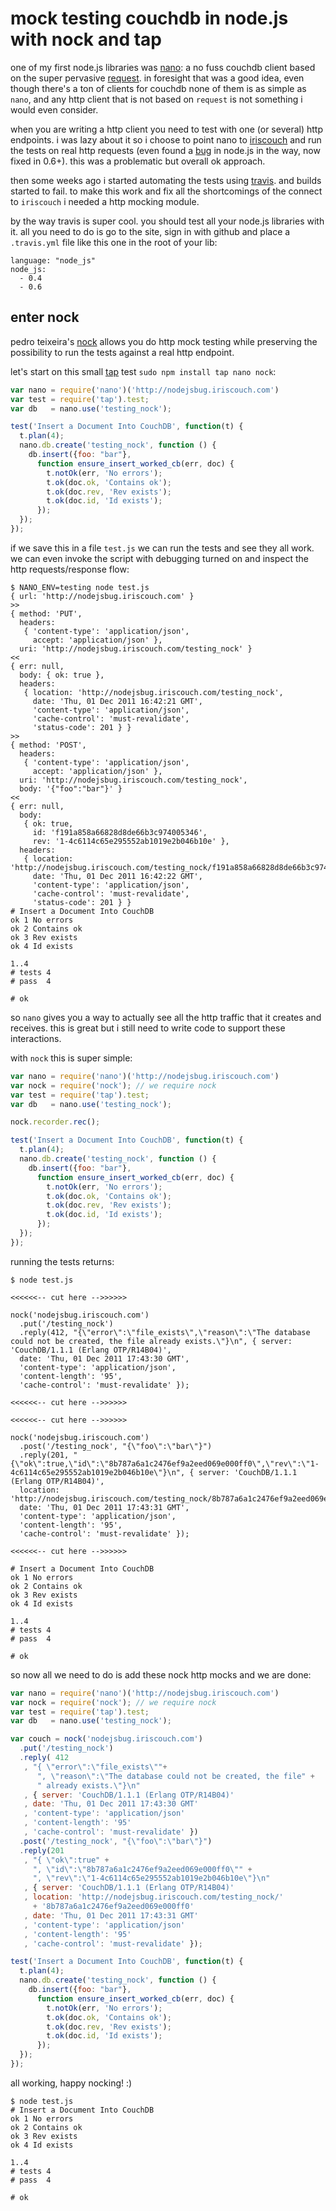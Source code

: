 # mock testing couchdb in node.js with nock and tap

one of my first node.js libraries was [nano]: a no fuss couchdb client based on the super pervasive [request]. in foresight that was a good idea, even though there's a ton of clients for couchdb none of them is as simple as `nano`, and any http client that is not based on `request` is not something i would even consider.

when you are writing a http client you need to test with one (or several) http endpoints. i was lazy about it so i choose to point nano to [iriscouch] and run the tests on real http requests (even found a [bug] in node.js in the way, now fixed in 0.6+). this was a problematic but overall ok approach.

then some weeks ago i started automating the tests using [travis]. and builds started to fail. to make this work and fix all the shortcomings of the connect to `iriscouch` i needed a http mocking module.

by the way travis is super cool. you should test all your node.js libraries with it. all you need to do is go to the site, sign in with github and place a `.travis.yml` file like this one in the root of your lib:

```
language: "node_js"
node_js:
  - 0.4
  - 0.6
```

## enter nock

pedro teixeira's [nock] allows you do http mock testing while preserving the possibility to run the tests against a real http endpoint.

let's start on this small [tap] test `sudo npm install tap nano nock`:

``` javascript
var nano = require('nano')('http://nodejsbug.iriscouch.com') 
var test = require('tap').test;
var db   = nano.use('testing_nock');

test('Insert a Document Into CouchDB', function(t) {
  t.plan(4);
  nano.db.create('testing_nock', function () {
    db.insert({foo: "bar"},
      function ensure_insert_worked_cb(err, doc) {
        t.notOk(err, 'No errors');
        t.ok(doc.ok, 'Contains ok');
        t.ok(doc.rev, 'Rev exists');
        t.ok(doc.id, 'Id exists');
      });
  });
});
```

if we save this in a file `test.js` we can run the tests and see they all work. we can even invoke the script with debugging turned on and inspect the http requests/response flow:

```
$ NANO_ENV=testing node test.js 
{ url: 'http://nodejsbug.iriscouch.com' }
>>
{ method: 'PUT',
  headers: 
   { 'content-type': 'application/json',
     accept: 'application/json' },
  uri: 'http://nodejsbug.iriscouch.com/testing_nock' }
<<
{ err: null,
  body: { ok: true },
  headers: 
   { location: 'http://nodejsbug.iriscouch.com/testing_nock',
     date: 'Thu, 01 Dec 2011 16:42:21 GMT',
     'content-type': 'application/json',
     'cache-control': 'must-revalidate',
     'status-code': 201 } }
>>
{ method: 'POST',
  headers: 
   { 'content-type': 'application/json',
     accept: 'application/json' },
  uri: 'http://nodejsbug.iriscouch.com/testing_nock',
  body: '{"foo":"bar"}' }
<<
{ err: null,
  body: 
   { ok: true,
     id: 'f191a858a66828d8de66b3c974005346',
     rev: '1-4c6114c65e295552ab1019e2b046b10e' },
  headers: 
   { location: 'http://nodejsbug.iriscouch.com/testing_nock/f191a858a66828d8de66b3c974005346',
     date: 'Thu, 01 Dec 2011 16:42:22 GMT',
     'content-type': 'application/json',
     'cache-control': 'must-revalidate',
     'status-code': 201 } }
# Insert a Document Into CouchDB
ok 1 No errors
ok 2 Contains ok
ok 3 Rev exists
ok 4 Id exists

1..4
# tests 4
# pass  4

# ok
```

so `nano` gives you a way to actually see all the http traffic that it creates and receives. this is great but i still need to write code to support these interactions.

with `nock` this is super simple:

``` javascript
var nano = require('nano')('http://nodejsbug.iriscouch.com') 
var nock = require('nock'); // we require nock
var test = require('tap').test;
var db   = nano.use('testing_nock');

nock.recorder.rec();

test('Insert a Document Into CouchDB', function(t) {
  t.plan(4);
  nano.db.create('testing_nock', function () {
    db.insert({foo: "bar"},
      function ensure_insert_worked_cb(err, doc) {
        t.notOk(err, 'No errors');
        t.ok(doc.ok, 'Contains ok');
        t.ok(doc.rev, 'Rev exists');
        t.ok(doc.id, 'Id exists');
      });
  });
});
```

running the tests returns:

```
$ node test.js 

<<<<<<-- cut here -->>>>>>

nock('nodejsbug.iriscouch.com')
  .put('/testing_nock')
  .reply(412, "{\"error\":\"file_exists\",\"reason\":\"The database could not be created, the file already exists.\"}\n", { server: 'CouchDB/1.1.1 (Erlang OTP/R14B04)',
  date: 'Thu, 01 Dec 2011 17:43:30 GMT',
  'content-type': 'application/json',
  'content-length': '95',
  'cache-control': 'must-revalidate' });

<<<<<<-- cut here -->>>>>>

<<<<<<-- cut here -->>>>>>

nock('nodejsbug.iriscouch.com')
  .post('/testing_nock', "{\"foo\":\"bar\"}")
  .reply(201, "{\"ok\":true,\"id\":\"8b787a6a1c2476ef9a2eed069e000ff0\",\"rev\":\"1-4c6114c65e295552ab1019e2b046b10e\"}\n", { server: 'CouchDB/1.1.1 (Erlang OTP/R14B04)',
  location: 'http://nodejsbug.iriscouch.com/testing_nock/8b787a6a1c2476ef9a2eed069e000ff0',
  date: 'Thu, 01 Dec 2011 17:43:31 GMT',
  'content-type': 'application/json',
  'content-length': '95',
  'cache-control': 'must-revalidate' });

<<<<<<-- cut here -->>>>>>

# Insert a Document Into CouchDB
ok 1 No errors
ok 2 Contains ok
ok 3 Rev exists
ok 4 Id exists

1..4
# tests 4
# pass  4

# ok
```

so now all we need to do is add these nock http mocks and we are done:

``` javascript
var nano = require('nano')('http://nodejsbug.iriscouch.com') 
var nock = require('nock'); // we require nock
var test = require('tap').test;
var db   = nano.use('testing_nock');

var couch = nock('nodejsbug.iriscouch.com')
  .put('/testing_nock')
  .reply( 412
   , "{ \"error\":\"file_exists\""+
      ", \"reason\":\"The database could not be created, the file" +
      " already exists.\"}\n"
   , { server: 'CouchDB/1.1.1 (Erlang OTP/R14B04)'
   , date: 'Thu, 01 Dec 2011 17:43:30 GMT'
   , 'content-type': 'application/json'
   , 'content-length': '95'
   , 'cache-control': 'must-revalidate' })
  .post('/testing_nock', "{\"foo\":\"bar\"}")
  .reply(201
   , "{ \"ok\":true" +
     ", \"id\":\"8b787a6a1c2476ef9a2eed069e000ff0\"" +
     ", \"rev\":\"1-4c6114c65e295552ab1019e2b046b10e\"}\n"
   , { server: 'CouchDB/1.1.1 (Erlang OTP/R14B04)'
   , location: 'http://nodejsbug.iriscouch.com/testing_nock/'
     + '8b787a6a1c2476ef9a2eed069e000ff0'
   , date: 'Thu, 01 Dec 2011 17:43:31 GMT'
   , 'content-type': 'application/json'
   , 'content-length': '95'
   , 'cache-control': 'must-revalidate' });

test('Insert a Document Into CouchDB', function(t) {
  t.plan(4);
  nano.db.create('testing_nock', function () {
    db.insert({foo: "bar"},
      function ensure_insert_worked_cb(err, doc) {
        t.notOk(err, 'No errors');
        t.ok(doc.ok, 'Contains ok');
        t.ok(doc.rev, 'Rev exists');
        t.ok(doc.id, 'Id exists');
      });
  });
});
```

all working, happy nocking! :)

```
$ node test.js 
# Insert a Document Into CouchDB
ok 1 No errors
ok 2 Contains ok
ok 3 Rev exists
ok 4 Id exists

1..4
# tests 4
# pass  4

# ok
```

[nano]: https://github.com/dscape/nano
[request]: https://github.com/mikeal/request
[iriscouch]: http://iriscouch.com
[bug]: https://github.com/joyent/node/issues/1569
[travis]: http://travis-ci.org/#!/dscape/nano
[nock]: https://github.com/pgte/nock
[tap]: https://github.com/isaacs/node-tap